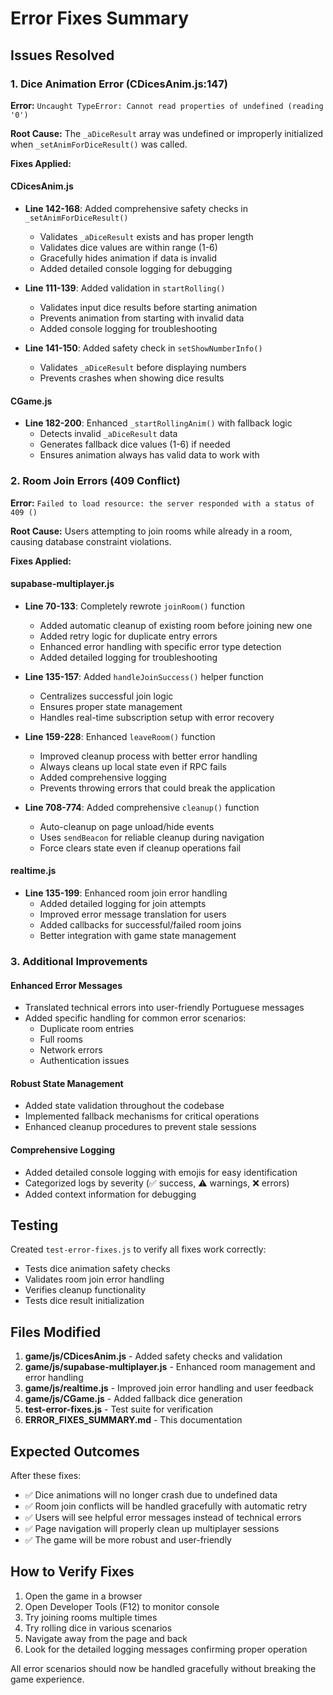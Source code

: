 # Error Fixes Summary

## Issues Resolved

### 1. Dice Animation Error (CDicesAnim.js:147)

**Error:** `Uncaught TypeError: Cannot read properties of undefined (reading '0')`

**Root Cause:** The `_aDiceResult` array was undefined or improperly initialized when `_setAnimForDiceResult()` was called.

**Fixes Applied:**

#### CDicesAnim.js
- **Line 142-168**: Added comprehensive safety checks in `_setAnimForDiceResult()`
  - Validates `_aDiceResult` exists and has proper length
  - Validates dice values are within range (1-6)
  - Gracefully hides animation if data is invalid
  - Added detailed console logging for debugging

- **Line 111-139**: Added validation in `startRolling()`
  - Validates input dice results before starting animation
  - Prevents animation from starting with invalid data
  - Added console logging for troubleshooting

- **Line 141-150**: Added safety check in `setShowNumberInfo()`
  - Validates `_aDiceResult` before displaying numbers
  - Prevents crashes when showing dice results

#### CGame.js
- **Line 182-200**: Enhanced `_startRollingAnim()` with fallback logic
  - Detects invalid `_aDiceResult` data
  - Generates fallback dice values (1-6) if needed
  - Ensures animation always has valid data to work with

### 2. Room Join Errors (409 Conflict)

**Error:** `Failed to load resource: the server responded with a status of 409 ()`

**Root Cause:** Users attempting to join rooms while already in a room, causing database constraint violations.

**Fixes Applied:**

#### supabase-multiplayer.js
- **Line 70-133**: Completely rewrote `joinRoom()` function
  - Added automatic cleanup of existing room before joining new one
  - Added retry logic for duplicate entry errors
  - Enhanced error handling with specific error type detection
  - Added detailed logging for troubleshooting

- **Line 135-157**: Added `handleJoinSuccess()` helper function
  - Centralizes successful join logic
  - Ensures proper state management
  - Handles real-time subscription setup with error recovery

- **Line 159-228**: Enhanced `leaveRoom()` function
  - Improved cleanup process with better error handling
  - Always cleans up local state even if RPC fails
  - Added comprehensive logging
  - Prevents throwing errors that could break the application

- **Line 708-774**: Added comprehensive `cleanup()` function
  - Auto-cleanup on page unload/hide events
  - Uses `sendBeacon` for reliable cleanup during navigation
  - Force clears state even if cleanup operations fail

#### realtime.js
- **Line 135-199**: Enhanced room join error handling
  - Added detailed logging for join attempts
  - Improved error message translation for users
  - Added callbacks for successful/failed room joins
  - Better integration with game state management

### 3. Additional Improvements

#### Enhanced Error Messages
- Translated technical errors into user-friendly Portuguese messages
- Added specific handling for common error scenarios:
  - Duplicate room entries
  - Full rooms
  - Network errors
  - Authentication issues

#### Robust State Management
- Added state validation throughout the codebase
- Implemented fallback mechanisms for critical operations
- Enhanced cleanup procedures to prevent stale sessions

#### Comprehensive Logging
- Added detailed console logging with emojis for easy identification
- Categorized logs by severity (✅ success, ⚠️ warnings, ❌ errors)
- Added context information for debugging

## Testing

Created `test-error-fixes.js` to verify all fixes work correctly:
- Tests dice animation safety checks
- Validates room join error handling
- Verifies cleanup functionality
- Tests dice result initialization

## Files Modified

1. **game/js/CDicesAnim.js** - Added safety checks and validation
2. **game/js/supabase-multiplayer.js** - Enhanced room management and error handling
3. **game/js/realtime.js** - Improved join error handling and user feedback
4. **game/js/CGame.js** - Added fallback dice generation
5. **test-error-fixes.js** - Test suite for verification
6. **ERROR_FIXES_SUMMARY.md** - This documentation

## Expected Outcomes

After these fixes:
- ✅ Dice animations will no longer crash due to undefined data
- ✅ Room join conflicts will be handled gracefully with automatic retry
- ✅ Users will see helpful error messages instead of technical errors
- ✅ Page navigation will properly clean up multiplayer sessions
- ✅ The game will be more robust and user-friendly

## How to Verify Fixes

1. Open the game in a browser
2. Open Developer Tools (F12) to monitor console
3. Try joining rooms multiple times
4. Try rolling dice in various scenarios
5. Navigate away from the page and back
6. Look for the detailed logging messages confirming proper operation

All error scenarios should now be handled gracefully without breaking the game experience.